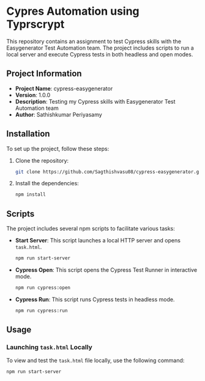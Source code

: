 # Cypres Automation using Typrscrypt 

This repository contains an assignment to test Cypress skills with the Easygenerator Test Automation team. The project includes scripts to run a local server and execute Cypress tests in both headless and open modes.

## Project Information

- **Project Name**: cypress-easygenerator
- **Version**: 1.0.0
- **Description**: Testing my Cypress skills with Easygenerator Test Automation team
- **Author**: Sathishkumar Periyasamy


## Installation

To set up the project, follow these steps:

1. Clone the repository:
    ```bash
    git clone https://github.com/Sagthishvasu08/cypress-easygenerator.git
    ```

2. Install the dependencies:
    ```bash
    npm install
    ```

## Scripts

The project includes several npm scripts to facilitate various tasks:

- **Start Server**: This script launches a local HTTP server and opens `task.html`.
    ```bash
    npm run start-server
    ```

- **Cypress Open**: This script opens the Cypress Test Runner in interactive mode.
    ```bash
    npm run cypress:open
    ```

- **Cypress Run**: This script runs Cypress tests in headless mode.
    ```bash
    npm run cypress:run
    ```

## Usage

### Launching `task.html` Locally

To view and test the `task.html` file locally, use the following command:
```bash
npm run start-server

